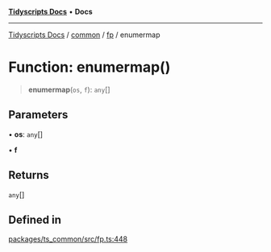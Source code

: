 [**Tidyscripts Docs**](../../../../../README.md) • **Docs**

***

[Tidyscripts Docs](../../../../../globals.md) / [common](../../../README.md) / [fp](../README.md) / enumermap

# Function: enumermap()

> **enumermap**(`os`, `f`): `any`[]

## Parameters

• **os**: `any`[]

• **f**

## Returns

`any`[]

## Defined in

[packages/ts\_common/src/fp.ts:448](https://github.com/sheunaluko/tidyscripts/blob/master/packages/ts_common/src/fp.ts#L448)
